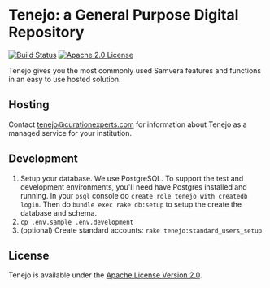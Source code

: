 Tenejo: a General Purpose Digital Repository
============================================

[![Build Status](https://travis-ci.org/curationexperts/tenejo.svg?branch=master)](https://travis-ci.org/curationexperts/tenejo) [![Apache 2.0 License](http://img.shields.io/badge/APACHE2-license-blue.svg)](./LICENSE)

Tenejo gives you the most commonly used Samvera features and functions in an easy to use hosted solution.

Hosting
-------

Contact [tenejo@curationexperts.com](mailto:tenejo@curationexperts.com) for information about Tenejo as a managed service for your institution.

Development
-----------

1. Setup your database.
   We use PostgreSQL. To support the test and development environments, you'll
   need have Postgres installed and running. In your `psql` console do
   `create role tenejo with createdb login`. Then do
   `bundle exec rake db:setup` to setup the create the database and schema.
2. `cp .env.sample .env.development`
3. (optional) Create standard accounts: `rake tenejo:standard_users_setup`

License
-------

Tenejo is available under the [Apache License Version 2.0](./LICENSE).
